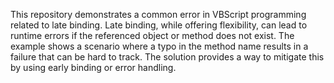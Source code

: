This repository demonstrates a common error in VBScript programming related to late binding. Late binding, while offering flexibility, can lead to runtime errors if the referenced object or method does not exist. The example shows a scenario where a typo in the method name results in a failure that can be hard to track.  The solution provides a way to mitigate this by using early binding or error handling.